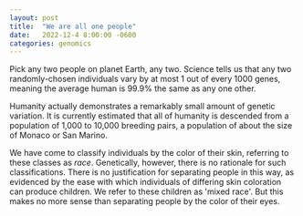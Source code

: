 ```yaml
---
layout: post
title:  "We are all one people"
date:   2022-12-4 8:00:00 -0600
categories: genomics
---
```


Pick any two people on planet Earth, any two.
Science tells us that any two randomly-chosen individuals
vary by at most 1 out of every 1000 genes,
meaning the average human is 99.9% the same as any one other.

Humanity actually demonstrates a remarkably small amount of genetic variation.
It is currently estimated that all of humanity is descended from
a population of 1,000 to 10,000 breeding pairs, a population
of about the size of Monaco or San Marino.

We have come to classify individuals by the color of their skin,
referring to these classes as _race_.
Genetically, however, there is no rationale for such classifications.
There is no justification for separating people in this way,
as evidenced by the ease with which individuals of differing skin coloration
can produce children.
We refer to these children as 'mixed race'.
But this makes no more sense than separating people by the color of their eyes.
